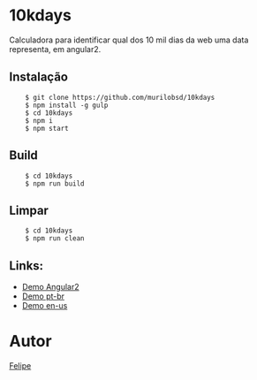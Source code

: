 # 10kdays
Calculadora para identificar qual dos 10 mil dias da web uma data representa,
em angular2.

## Instalação

```sheel
    $ git clone https://github.com/murilobsd/10kdays
    $ npm install -g gulp
    $ cd 10kdays
    $ npm i
    $ npm start
```

## Build

```sheel
    $ cd 10kdays
    $ npm run build
```

## Limpar

```sheel
    $ cd 10kdays
    $ npm run clean
```

## Links:
- [Demo Angular2](https://moz.lab804.com.br)
- [Demo pt-br](http://2ilabs.com.br/10kdays)
- [Demo en-us](http://2ilabs.com.br/10kdays/index-en.html)

# Autor
[Felipe](https://github.com/felipez3r0)
